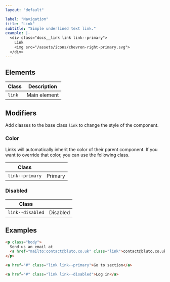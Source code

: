 ```yaml
---
layout: "default"

label: "Navigation"
title: "Link"
subtitle: "Simple underlined text link."
example: |-
  <div class="docs__link link link--primary">
    Link
    <img src="/assets/icons/chevron-right-primary.svg">
  </div>
---
```


## Elements

| Class | Description |
| - | - |
| `link` | Main element |

## Modifiers

Add classes to the base class `link` to change the style of the component.

### Color

Links will automatically inherit the color of their parent component. If you want to override that color, you can use the following class.

| Class | |
| - | - |
| `link--primary` | <span class="link link--primary">Primary</span> |

### Disabled



| Class | |
| - | - |
| `link--disabled` | <span class="link link--disabled">Disabled</span> |

## Examples

```html
<p class="body">
  Send us an email at 
  <a href="mailto:contact@bluto.co.uk" class="link">contact@bluto.co.uk</a>
</p>
```

```html
<a href="#" class="link link--primary">Go to section</a>
```

```html
<a href="#" class="link link--disabled">Log in</a>
```
